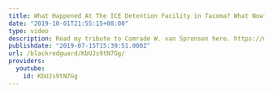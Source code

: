 ```yaml
---
title: What Happened At The ICE Detention Facility in Tacoma? What Now?
date: "2019-10-01T21:55:15+08:00"
type: video
description: Read my tribute to Comrade W. van Spronsen here. https://medium.com/@BlackRedGuard/for-an-anarchist-a1ab04fbfbbe
publishdate: "2019-07-15T15:39:51.000Z"
url: /blackredguard/KbUJs9tN7Gg/
providers:
  youtube:
    id: KbUJs9tN7Gg
---
```

